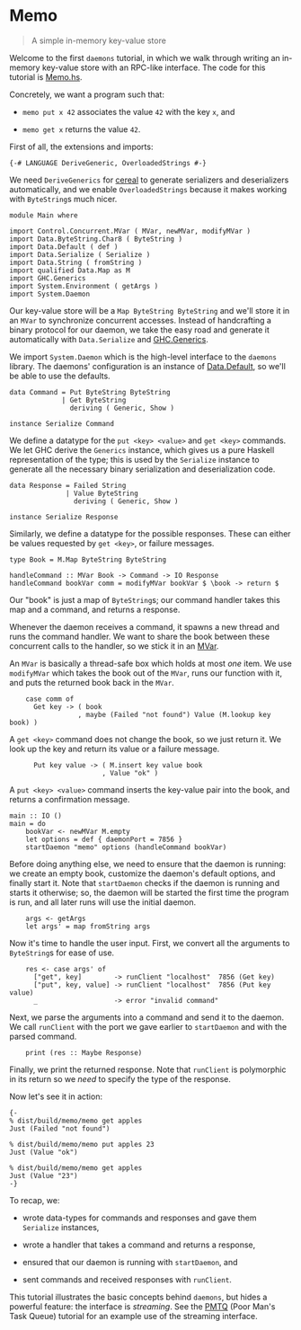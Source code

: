 Memo
====

> A simple in-memory key-value store

Welcome to the first `daemons` tutorial, in which we walk through
writing an in-memory key-value store with an RPC-like interface.  The
code for this tutorial is [Memo.hs](https://github.com/scvalex/daemons/blob/master/Memo.hs).

Concretely, we want a program such that:

 - `memo put x 42` associates the value `42` with the key `x`, and

 - `memo get x` returns the value `42`.

First of all, the extensions and imports:

    {-# LANGUAGE DeriveGeneric, OverloadedStrings #-}
    

We need `DeriveGenerics` for
[cereal](http://hackage.haskell.org/package/cereal) to generate
serializers and deserializers automatically, and we enable
`OverloadedStrings` because it makes working with `ByteString`s much
nicer.

    module Main where
    
    import Control.Concurrent.MVar ( MVar, newMVar, modifyMVar )
    import Data.ByteString.Char8 ( ByteString )
    import Data.Default ( def )
    import Data.Serialize ( Serialize )
    import Data.String ( fromString )
    import qualified Data.Map as M
    import GHC.Generics
    import System.Environment ( getArgs )
    import System.Daemon
    

Our key-value store will be a `Map ByteString ByteString` and we'll
store it in an `MVar` to synchronize concurrent accesses.  Instead of
handcrafting a binary protocol for our daemon, we take the easy road
and generate it automatically with `Data.Serialize` and
[GHC.Generics](http://www.haskell.org/ghc/docs/7.4.2/html/users_guide/generic-programming.html).

We import `System.Daemon` which is the high-level interface to the
`daemons` library.  The daemons' configuration is an instance of
[Data.Default](http://hackage.haskell.org/package/data-default), so
we'll be able to use the defaults.

    data Command = Put ByteString ByteString
                 | Get ByteString
                   deriving ( Generic, Show )
    
    instance Serialize Command
    

We define a datatype for the `put <key> <value>` and `get <key>`
commands.  We let GHC derive the `Generics` instance, which gives us a
pure Haskell representation of the type; this is used by the
`Serialize` instance to generate all the necessary binary
serialization and deserialization code.

    data Response = Failed String
                  | Value ByteString
                    deriving ( Generic, Show )
    
    instance Serialize Response
    

Similarly, we define a datatype for the possible responses.  These can
either be values requested by `get <key>`, or failure messages.

    type Book = M.Map ByteString ByteString
    
    handleCommand :: MVar Book -> Command -> IO Response
    handleCommand bookVar comm = modifyMVar bookVar $ \book -> return $

Our "book" is just a map of `ByteString`s; our command handler takes
this map and a command, and returns a response.

Whenever the daemon receives a command, it spawns a new thread and
runs the command handler.  We want to share the book between these
concurrent calls to the handler, so we stick it in an
[MVar](http://www.haskell.org/ghc/docs/7.4.2/html/libraries/base/Control-Concurrent-MVar.html).

An `MVar` is basically a thread-safe box which holds at most *one*
item.  We use `modifyMVar` which takes the book out of the `MVar`,
runs our function with it, and puts the returned book back in the
`MVar`.

        case comm of
          Get key -> ( book
                     , maybe (Failed "not found") Value (M.lookup key book) )

A `get <key>` command does not change the book, so we just return it.
We look up the key and return its value or a failure message.

          Put key value -> ( M.insert key value book
                           , Value "ok" )
    

A `put <key> <value>` command inserts the key-value pair into the
book, and returns a confirmation message.

    main :: IO ()
    main = do
        bookVar <- newMVar M.empty
        let options = def { daemonPort = 7856 }
        startDaemon "memo" options (handleCommand bookVar)

Before doing anything else, we need to ensure that the daemon is
running: we create an empty book, customize the daemon's default
options, and finally start it.  Note that `startDaemon` checks if the
daemon is running and starts it otherwise; so, the daemon will be
started the first time the program is run, and all later runs will use
the initial daemon.

        args <- getArgs
        let args' = map fromString args

Now it's time to handle the user input.  First, we convert all the
arguments to `ByteString`s for ease of use.

        res <- case args' of
          ["get", key]        -> runClient "localhost"  7856 (Get key)
          ["put", key, value] -> runClient "localhost"  7856 (Put key value)
          _                   -> error "invalid command"

Next, we parse the arguments into a command and send it to the daemon.
We call `runClient` with the port we gave earlier to `startDaemon` and
with the parsed command.

        print (res :: Maybe Response)
    

Finally, we print the returned response.  Note that `runClient` is
polymorphic in its return so we *need* to specify the type of the
response.

Now let's see it in action:

    {-
    % dist/build/memo/memo get apples
    Just (Failed "not found")
    
    % dist/build/memo/memo put apples 23
    Just (Value "ok")
    
    % dist/build/memo/memo get apples
    Just (Value "23")
    -}

To recap, we:

 - wrote data-types for commands and responses and gave them
  `Serialize` instances,

 - wrote a handler that takes a command and returns a response,

 - ensured that our daemon is running with `startDaemon`, and

 - sent commands and received responses with `runClient`.

This tutorial illustrates the basic concepts behind `daemons`, but
hides a powerful feature: the interface is *streaming*.  See the
[PMTQ](https://github.com/scvalex/daemons/blob/master/PMTQ.hs) (Poor
Man's Task Queue) tutorial for an example use of the streaming
interface.
